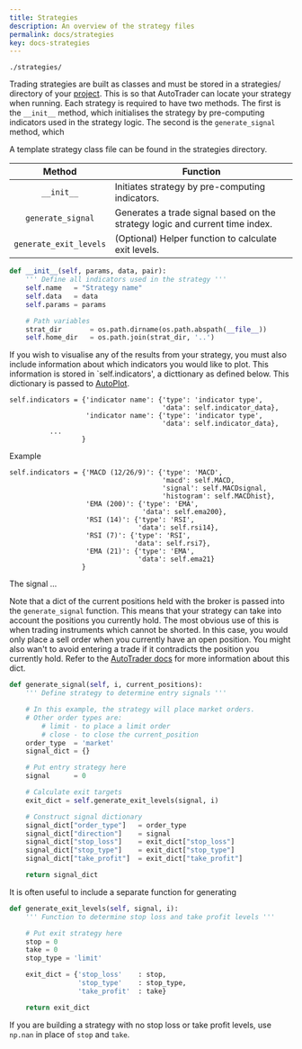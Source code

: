 ```yaml
---
title: Strategies
description: An overview of the strategy files
permalink: docs/strategies
key: docs-strategies
---
```


`./strategies/`


Trading strategies are built as classes and must be stored in a strategies/ directory of your 
[project](/docs#project-directory-structure). This is so that AutoTrader can locate your strategy when running. Each
strategy is required to have two methods. The first is the `__init__` method, which initialises the strategy by 
pre-computing indicators used in the strategy logic. The second is the `generate_signal` method, which 



A template strategy class file can be found in the strategies directory.




|           Method           | Function                                                                                           |
| :------------------------: | -------------------------------------------------------------------------------------------------- |
|         `__init__`         | Initiates strategy by pre-computing indicators.                                                    |
|     `generate_signal`      | Generates a trade signal based on the strategy logic and current time index.                       |
|   `generate_exit_levels`   | (Optional) Helper function to calculate exit levels.                                               |




```python
def __init__(self, params, data, pair):
    ''' Define all indicators used in the strategy '''
    self.name   = "Strategy name"
    self.data   = data
    self.params = params

    # Path variables
    strat_dir       = os.path.dirname(os.path.abspath(__file__))
    self.home_dir   = os.path.join(strat_dir, '..')
```

If you wish to visualise any of the results from your strategy, you must also include information about which
indicators you would like to plot. This information is stored in `self.indicators', a dicttionary as defined 
below. This dictionary is passed to [AutoPlot](autoplot). 

```
self.indicators = {'indicator name': {'type': 'indicator type',
                                      'data': self.indicator_data},
                   'indicator name': {'type': 'indicator type',
                                      'data': self.indicator_data},
		  ...
                  }

```

Example

```
self.indicators = {'MACD (12/26/9)': {'type': 'MACD',
                                      'macd': self.MACD,
                                      'signal': self.MACDsignal,
                                      'histogram': self.MACDhist},
                   'EMA (200)': {'type': 'EMA',
                                 'data': self.ema200},
                   'RSI (14)': {'type': 'RSI',
                                'data': self.rsi14},
                   'RSI (7)': {'type': 'RSI',
                               'data': self.rsi7},
                   'EMA (21)': {'type': 'EMA',
                                'data': self.ema21}
                  }
```



The signal ...

Note that a dict of the current positions held with the broker is passed into the `generate_signal` function.
This means that your strategy can take into account the positions you currently hold. The most obvious use of this
is when trading instruments which cannot be shorted. In this case, you would only place a sell order when you 
currently have an open position. 
You might also wan't to avoid entering a trade if it contradicts the position you currently hold.
Refer to the [AutoTrader docs](autotrader) for more information about this dict.

```python
def generate_signal(self, i, current_positions):
    ''' Define strategy to determine entry signals '''

    # In this example, the strategy will place market orders.
    # Other order types are:
        # limit - to place a limit order
        # close - to close the current_position
    order_type  = 'market'
    signal_dict = {}

    # Put entry strategy here
    signal      = 0

    # Calculate exit targets
    exit_dict = self.generate_exit_levels(signal, i)

    # Construct signal dictionary
    signal_dict["order_type"]   = order_type
    signal_dict["direction"]    = signal
    signal_dict["stop_loss"]    = exit_dict["stop_loss"]
    signal_dict["stop_type"]    = exit_dict["stop_type"]
    signal_dict["take_profit"]  = exit_dict["take_profit"]

    return signal_dict
```


It is often useful to include a separate function for generating 

```python
def generate_exit_levels(self, signal, i):
    ''' Function to determine stop loss and take profit levels '''

    # Put exit strategy here
    stop = 0
    take = 0
    stop_type = 'limit'

    exit_dict = {'stop_loss'    : stop, 
                 'stop_type'    : stop_type,
                 'take_profit'  : take}

    return exit_dict
```


If you are building a strategy with no stop loss or take profit levels, use `np.nan` in place of
`stop` and `take`. 



